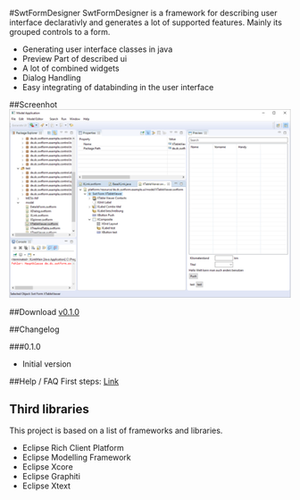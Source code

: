 #SwtFormDesigner
SwtFormDesigner is a framework for describing user interface declarativly and generates a lot of supported features. Mainly its grouped controls to a form. 
* Generating user interface classes in java
* Preview Part of described ui
* A lot of combined widgets
* Dialog Handling
* Easy integrating of databinding in the user interface

##Screenhot
![SwtFormDesigner screenshot](https://github.com/chqu1012/de.dc.swtform.designer/blob/master/readme/images/application-v0.1.1.PNG "SwtFormDesigner")

##Download
[v0.1.0](https://github.com/chqu1012/de.dc.swtform.designer/blob/master/built/downloads/v0.1.0.zip)

##Changelog

###0.1.0
* Initial version

##Help / FAQ
First steps: [Link](https://github.com/chqu1012/de.dc.swtform.designer/wiki)

## Third libraries
This project is based on a list of frameworks and libraries.
* Eclipse Rich Client Platform
* Eclipse Modelling Framework
* Eclipse Xcore
* Eclipse Graphiti
* Eclipse Xtext
    
